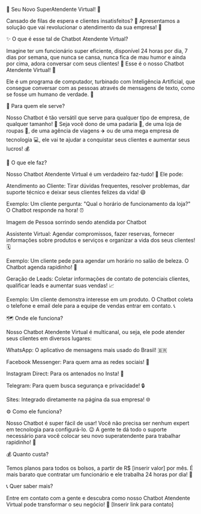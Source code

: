 🤖 Seu Novo SuperAtendente Virtual! 🚀

Cansado de filas de espera e clientes insatisfeitos? 🤔 Apresentamos a solução que vai revolucionar o atendimento da sua empresa! 🤩

✨ O que é esse tal de Chatbot Atendente Virtual?

Imagine ter um funcionário super eficiente, disponível 24 horas por dia, 7 dias por semana, que nunca se cansa, nunca fica de mau humor e ainda por cima, adora conversar com seus clientes! 🤯 Esse é o nosso Chatbot Atendente Virtual! 💬

Ele é um programa de computador, turbinado com Inteligência Artificial, que consegue conversar com as pessoas através de mensagens de texto, como se fosse um humano de verdade. 🤯

🎯 Para quem ele serve?

Nosso Chatbot é tão versátil que serve para qualquer tipo de empresa, de qualquer tamanho! 🤩 Seja você dono de uma padaria 🍞, de uma loja de roupas 👗, de uma agência de viagens ✈️ ou de uma mega empresa de tecnologia 💻, ele vai te ajudar a conquistar seus clientes e aumentar seus lucros! 💰

🚀 O que ele faz?

Nosso Chatbot Atendente Virtual é um verdadeiro faz-tudo! 💪 Ele pode:

Atendimento ao Cliente: Tirar dúvidas frequentes, resolver problemas, dar suporte técnico e deixar seus clientes felizes da vida! 😄

Exemplo: Um cliente pergunta: "Qual o horário de funcionamento da loja?" O Chatbot responde na hora! ⏰

Imagem de Pessoa sorrindo sendo atendida por Chatbot

Assistente Virtual: Agendar compromissos, fazer reservas, fornecer informações sobre produtos e serviços e organizar a vida dos seus clientes! 🗓️

Exemplo: Um cliente pede para agendar um horário no salão de beleza. O Chatbot agenda rapidinho! 💅

Geração de Leads: Coletar informações de contato de potenciais clientes, qualificar leads e aumentar suas vendas! 📈

Exemplo: Um cliente demonstra interesse em um produto. O Chatbot coleta o telefone e email dele para a equipe de vendas entrar em contato. 📞

🗺️ Onde ele funciona?

Nosso Chatbot Atendente Virtual é multicanal, ou seja, ele pode atender seus clientes em diversos lugares:

WhatsApp: O aplicativo de mensagens mais usado do Brasil! 🇧🇷

Facebook Messenger: Para quem ama as redes sociais! 💙

Instagram Direct: Para os antenados no Insta! 📱

Telegram: Para quem busca segurança e privacidade! 🔒

Sites: Integrado diretamente na página da sua empresa! 🌐

⚙️ Como ele funciona?

Nosso Chatbot é super fácil de usar! Você não precisa ser nenhum expert em tecnologia para configurá-lo. 😉 A gente te dá todo o suporte necessário para você colocar seu novo superatendente para trabalhar rapidinho! 🚀

💰 Quanto custa?

Temos planos para todos os bolsos, a partir de R$ [inserir valor] por mês. É mais barato que contratar um funcionário e ele trabalha 24 horas por dia! 🤑

📞 Quer saber mais?

Entre em contato com a gente e descubra como nosso Chatbot Atendente Virtual pode transformar o seu negócio! 🚀
[Inserir link para contato]
